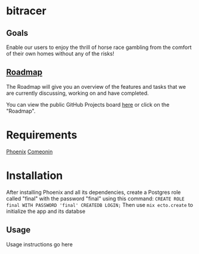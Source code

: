 # bitracer

## Goals

Enable our users to enjoy the thrill of horse race gambling from the comfort of their own homes without any of the risks!

## [Roadmap](https://github.com/greatlakesracing/bitracer/projects/1)
The Roadmap will give you an overview of the features and tasks that we are currently discussing, working on and have completed.

You can view the public GitHub Projects board [here](https://github.com/greatlakesracing/bitracer/projects/1) or click on the "Roadmap".

# Requirements

  [Phoenix](https://hexdocs.pm/phoenix/installation.html)
  [Comeonin](https://github.com/riverrun/comeonin)

# Installation

After installing Phoenix and all its dependencies, create a Postgres role called "final" with the password "final" using this command:
`CREATE ROLE final WITH PASSWORD 'final' CREATEDB LOGIN;`
Then use `mix ecto.create` to initialize the app and its databse

## Usage

Usage instructions go here
